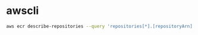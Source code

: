 # awscli

```bash
aws ecr describe-repositories --query 'repositories[*].[repositoryArn]' --output text
```



